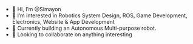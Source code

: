 - 👋 Hi, I’m @Simayon
- 👀 I’m interested in Robotics System Design, ROS, Game Development, Electronics, Website & App Development
- 🌱 Currently building an Autonomous Multi-purpose robot.
- 💞️ Looking to collaborate on anything interesting 

<!---
Simayon/Simayon is a ✨ special ✨ repository because its `README.md` (this file) appears on your GitHub profile.
You can click the Preview link to take a look at your changes.
--->
